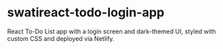 # swatireact-todo-login-app
React To-Do List app with a login screen and dark-themed UI, styled with custom CSS and deployed via Netlify.
